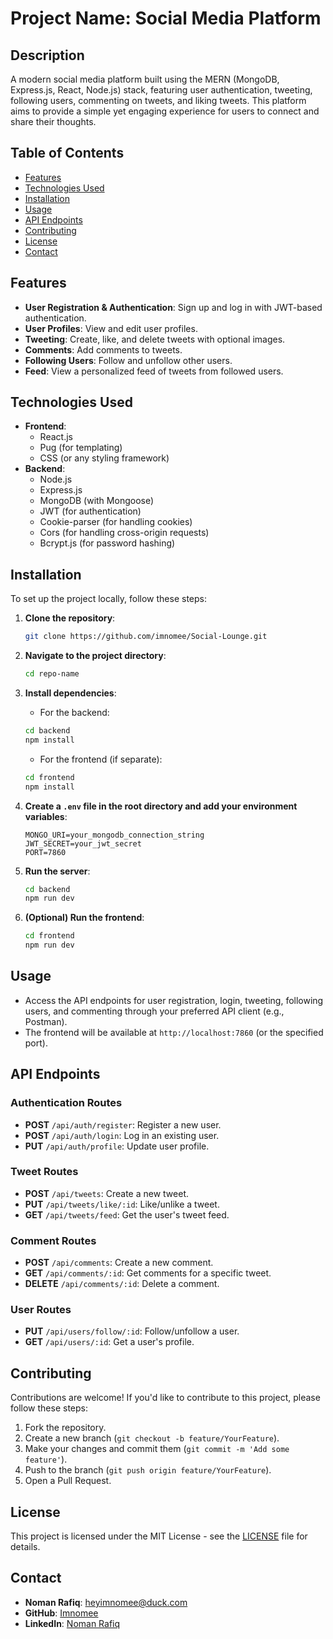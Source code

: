 # Project Name: Social Media Platform

## Description

A modern social media platform built using the MERN (MongoDB, Express.js, React, Node.js) stack, featuring user authentication, tweeting, following users, commenting on tweets, and liking tweets. This platform aims to provide a simple yet engaging experience for users to connect and share their thoughts.

## Table of Contents

-   [Features](#features)
-   [Technologies Used](#technologies-used)
-   [Installation](#installation)
-   [Usage](#usage)
-   [API Endpoints](#api-endpoints)
-   [Contributing](#contributing)
-   [License](#license)
-   [Contact](#contact)

## Features

-   **User Registration & Authentication**: Sign up and log in with JWT-based authentication.
-   **User Profiles**: View and edit user profiles.
-   **Tweeting**: Create, like, and delete tweets with optional images.
-   **Comments**: Add comments to tweets.
-   **Following Users**: Follow and unfollow other users.
-   **Feed**: View a personalized feed of tweets from followed users.

## Technologies Used

-   **Frontend**:
    -   React.js
    -   Pug (for templating)
    -   CSS (or any styling framework)
-   **Backend**:
    -   Node.js
    -   Express.js
    -   MongoDB (with Mongoose)
    -   JWT (for authentication)
    -   Cookie-parser (for handling cookies)
    -   Cors (for handling cross-origin requests)
    -   Bcrypt.js (for password hashing)

## Installation

To set up the project locally, follow these steps:

1. **Clone the repository**:

    ```bash
    git clone https://github.com/imnomee/Social-Lounge.git
    ```

2. **Navigate to the project directory**:

    ```bash
    cd repo-name
    ```

3. **Install dependencies**:

    - For the backend:

    ```bash
    cd backend
    npm install
    ```

    - For the frontend (if separate):

    ```bash
    cd frontend
    npm install
    ```

4. **Create a `.env` file in the root directory and add your environment variables**:

    ```plaintext
    MONGO_URI=your_mongodb_connection_string
    JWT_SECRET=your_jwt_secret
    PORT=7860
    ```

5. **Run the server**:

    ```bash
    cd backend
    npm run dev
    ```

6. **(Optional) Run the frontend**:
    ```bash
    cd frontend
    npm run dev
    ```

## Usage

-   Access the API endpoints for user registration, login, tweeting, following users, and commenting through your preferred API client (e.g., Postman).
-   The frontend will be available at `http://localhost:7860` (or the specified port).

## API Endpoints

### Authentication Routes

-   **POST** `/api/auth/register`: Register a new user.
-   **POST** `/api/auth/login`: Log in an existing user.
-   **PUT** `/api/auth/profile`: Update user profile.

### Tweet Routes

-   **POST** `/api/tweets`: Create a new tweet.
-   **PUT** `/api/tweets/like/:id`: Like/unlike a tweet.
-   **GET** `/api/tweets/feed`: Get the user's tweet feed.

### Comment Routes

-   **POST** `/api/comments`: Create a new comment.
-   **GET** `/api/comments/:id`: Get comments for a specific tweet.
-   **DELETE** `/api/comments/:id`: Delete a comment.

### User Routes

-   **PUT** `/api/users/follow/:id`: Follow/unfollow a user.
-   **GET** `/api/users/:id`: Get a user's profile.

## Contributing

Contributions are welcome! If you'd like to contribute to this project, please follow these steps:

1. Fork the repository.
2. Create a new branch (`git checkout -b feature/YourFeature`).
3. Make your changes and commit them (`git commit -m 'Add some feature'`).
4. Push to the branch (`git push origin feature/YourFeature`).
5. Open a Pull Request.

## License

This project is licensed under the MIT License - see the [LICENSE](LICENSE) file for details.

## Contact

-   **Noman Rafiq**: [heyimnomee@duck.com](heyimnomee@duck.com)
-   **GitHub**: [Imnomee](https://github.com/imnomee)
-   **LinkedIn**: [Noman Rafiq](https://www.linkedin.com/in/heyimnomee/)
